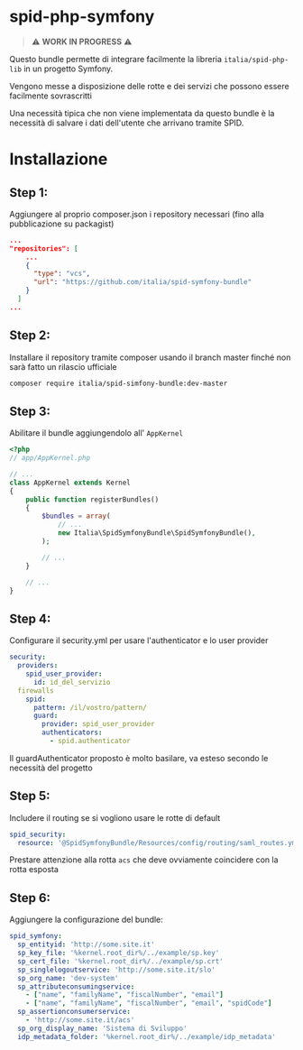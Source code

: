 # spid-php-symfony

> ⚠️ **WORK IN PROGRESS** ⚠️

Questo bundle permette di integrare facilmente la libreria `italia/spid-php-lib` in un progetto Symfony.

Vengono messe a disposizione delle rotte e dei servizi che possono essere facilmente sovrascritti

Una necessità tipica che non viene implementata da questo bundle è la necessità di salvare i dati dell'utente che arrivano tramite SPID. 

# Installazione
## Step 1:

Aggiungere al proprio composer.json i repository necessari (fino alla pubblicazione su packagist)
```json
...
"repositories": [
    ...
    {
      "type": "vcs",
      "url": "https://github.com/italia/spid-symfony-bundle"
    }
  ]
...  
```
## Step 2:
Installare il repository tramite composer usando il branch master finché non sarà fatto un rilascio ufficiale


```bash
composer require italia/spid-simfony-bundle:dev-master
```

## Step 3:
Abilitare il bundle aggiungendolo all' `AppKernel`

```php
<?php
// app/AppKernel.php

// ...
class AppKernel extends Kernel
{
    public function registerBundles()
    {
        $bundles = array(
            // ...
            new Italia\SpidSymfonyBundle\SpidSymfonyBundle(),
        );

        // ...
    }

    // ...
}
```
## Step 4:

Configurare il security.yml per usare l'authenticator e lo user provider

```yaml
security:
  providers:
    spid_user_provider:
      id: id_del_servizio
  firewalls
    spid:
      pattern: /il/vostro/pattern/
      guard:
        provider: spid_user_provider
        authenticators:
          - spid.authenticator
```
Il guardAuthenticator proposto è molto basilare, va esteso secondo le necessità del progetto                  

## Step 5:

Includere il routing se si vogliono usare le rotte di default
```yaml
spid_security:
  resource: '@SpidSymfonyBundle/Resources/config/routing/saml_routes.yml'
```
Prestare attenzione alla rotta `acs` che deve ovviamente coincidere con la rotta esposta

## Step 6:

Aggiungere la configurazione del bundle:
```yaml
spid_symfony:
  sp_entityid: 'http://some.site.it'
  sp_key_file: '%kernel.root_dir%/../example/sp.key'
  sp_cert_file: '%kernel.root_dir%/../example/sp.crt'
  sp_singlelogoutservice: 'http://some.site.it/slo'
  sp_org_name: 'dev-system'
  sp_attributeconsumingservice:
    - ["name", "familyName", "fiscalNumber", "email"]
    - ["name", "familyName", "fiscalNumber", "email", "spidCode"]
  sp_assertionconsumerservice:
    - 'http://some.site.it/acs'
  sp_org_display_name: 'Sistema di Sviluppo'
  idp_metadata_folder: '%kernel.root_dir%/../example/idp_metadata'
```